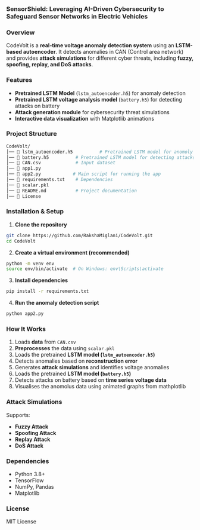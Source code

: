 ### SensorShield: Leveraging AI-Driven Cybersecurity to Safeguard Sensor Networks in Electric Vehicles

### Overview  
CodeVolt is a **real-time voltage anomaly detection system** using an **LSTM-based autoencoder**. It detects anomalies in CAN (Control area network) and provides **attack simulations** for different cyber threats, including **fuzzy, spoofing, replay, and DoS attacks**.  

### Features  
- **Pretrained LSTM Model** (`lstm_autoencoder.h5`) for anomaly detection  
- **Pretrained LSTM voltage analysis model** (`battery.h5`) for detecting attacks on battery  
- **Attack generation module** for cybersecurity threat simulations  
- **Interactive data visualization** with Matplotlib  animations

### Project Structure  
```bash
CodeVolt/
│── 📄 lstm_autoencoder.h5          # Pretrained LSTM model for anomoly detection
│── 📄 battery.h5          # Pretrained LSTM model for detecting attacks on battery
│── 📄 CAN.csv             # Input dataset            
│── 📄 app1.py            
│── 📄 app2.py            # Main script for running the app
│── 📄 requirements.txt    # Dependencies
│── 📄 scalar.pkl          
│── 📄 README.md           # Project documentation
│── 📄 License
```

###  Installation & Setup  
1. **Clone the repository**  
```sh
git clone https://github.com/RakshaMiglani/CodeVolt.git  
cd CodeVolt
```
2. **Create a virtual environment (recommended)**  
```sh
python -m venv env  
source env/bin/activate  # On Windows: env\Scripts\activate
```
3. **Install dependencies**  
```sh
pip install -r requirements.txt
```
4. **Run the anomaly detection script**  
```sh
python app2.py
```

### How It Works  
1. Loads **data** from `CAN.csv`  
2. **Preprocesses** the data using `scalar.pkl`  
3. Loads the pretrained **LSTM model (`lstm_autoencoder.h5`)**  
4. Detects anomalies based on **reconstruction error**  
5. Generates **attack simulations** and identifies voltage anomalies
6. Loads the pretrained **LSTM model (`battery.h5`)**  
7. Detects attacks on battery based on **time series voltage data**  
8. Visualises the anomolus data using animated graphs from mathplotlib

### Attack Simulations  
Supports:  
- **Fuzzy Attack**  
- **Spoofing Attack**  
- **Replay Attack**  
- **DoS Attack**

### Dependencies  
- Python 3.8+  
- TensorFlow  
- NumPy, Pandas  
- Matplotlib  

### License  
MIT License  

